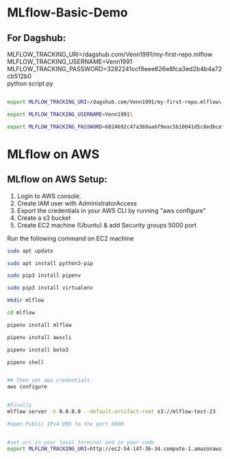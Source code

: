 # MLflow-Basic-Demo



## For Dagshub:

MLFLOW_TRACKING_URI=/dagshub.com/Venn1991/my-first-repo.mlflow\
MLFLOW_TRACKING_USERNAME=Venn1991\
MLFLOW_TRACKING_PASSWORD=3282241ccf8eee626e8fca3ed2b4b4a72cb512b0 \
python script.py



```bash

export MLFLOW_TRACKING_URI=/dagshub.com/Venn1991/my-first-repo.mlflow\

export MLFLOW_TRACKING_USERNAME=Venn1991\

export MLFLOW_TRACKING_PASSWORD=6824692c47a369aa6f9eac5b10041d5c8edbcef0


```


# MLflow on AWS

## MLflow on AWS Setup:

1. Login to AWS console.
2. Create IAM user with AdministratorAccess
3. Export the credentials in your AWS CLI by running "aws configure"
4. Create a s3 bucket
5. Create EC2 machine (Ubuntu) & add Security groups 5000 port

Run the following command on EC2 machine
```bash
sudo apt update

sudo apt install python3-pip

sudo pip3 install pipenv

sudo pip3 install virtualenv

mkdir mlflow

cd mlflow

pipenv install mlflow

pipenv install awscli

pipenv install boto3

pipenv shell


## Then set aws credentials
aws configure


#Finally 
mlflow server -h 0.0.0.0 --default-artifact-root s3://mlflow-test-23

#open Public IPv4 DNS to the port 5000


#set uri in your local terminal and in your code 
export MLFLOW_TRACKING_URI=http://ec2-54-147-36-34.compute-1.amazonaws.com:5000/
```



